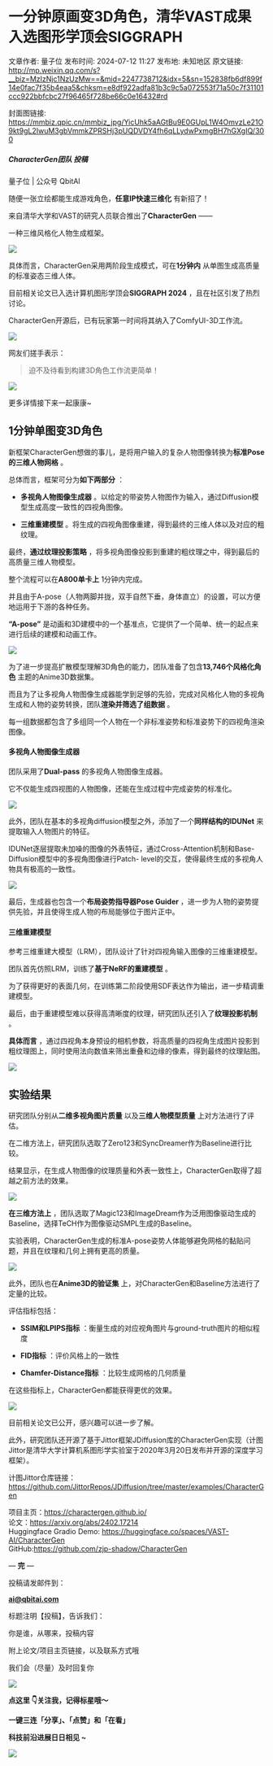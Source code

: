 # 一分钟原画变3D角色，清华VAST成果入选图形学顶会SIGGRAPH

文章作者: 量子位
发布时间: 2024-07-12 11:27
发布地: 未知地区
原文链接: http://mp.weixin.qq.com/s?__biz=MzIzNjc1NzUzMw==&mid=2247738712&idx=5&sn=152838fb6df899f14e0fac7f35b4eaa5&chksm=e8df922adfa81b3c9c5a072553f71a50c7f31101ccc922bbfcbc27f96465f728be66c0e16432#rd

封面图链接: https://mmbiz.qpic.cn/mmbiz_jpg/YicUhk5aAGtBu9E0GUpL1W4OmvzLe21O9kt9gL2IwuM3gbVmmkZPRSHj3pUQDVDY4fh6qLLydwPxmgBH7hGXgIQ/300

##### CharacterGen团队 投稿  
量子位 | 公众号 QbitAI

随便一张立绘都能生成游戏角色，**任意IP快速三维化** 有新招了！

来自清华大学和VAST的研究人员联合推出了**CharacterGen** ——

一种三维风格化人物生成框架。

![](https://mmbiz.qpic.cn/mmbiz_png/YicUhk5aAGtB8P3Fv1CKZe3kdy4UZeAPA8AZibE0Krn5yMplj9Yf2pqBXr8iaRxCGaruG0nmtXn2wficIPJRiadMINA/640?wx_fmt=png&from=appmsg)

具体而言，CharacterGen采用两阶段生成模式，可在**1分钟内** 从单图生成高质量的标准姿态三维人体。

目前相关论文已入选计算机图形学顶会**SIGGRAPH 2024** ，且在社区引发了热烈讨论。

CharacterGen开源后，已有玩家第一时间将其纳入了ComfyUI-3D工作流。

![](https://mmbiz.qpic.cn/mmbiz_png/YicUhk5aAGtB8P3Fv1CKZe3kdy4UZeAPANPEfDiclAMHsz9mEFup8I7WQM1pNiaTAQZZ9tONjDFMVuvt7tNogcqgA/640?wx_fmt=png&from=appmsg)

网友们搓手表示：

> 迫不及待看到构建3D角色工作流更简单！

![](https://mmbiz.qpic.cn/mmbiz_png/YicUhk5aAGtB8P3Fv1CKZe3kdy4UZeAPAuCRcMJ6xIic1iaU4nnRhpdCavmZlGXWbyeSpw61TIuSy2HEPEjWV5Xng/640?wx_fmt=png&from=appmsg)

更多详情接下来一起康康~

## 1分钟单图变3D角色

新框架CharacterGen想做的事儿，是将用户输入的复杂人物图像转换为**标准Pose的三维人物网格** 。

总体而言，框架可分为**如下两部分** ：

  * **多视角人物图像生成器** 。以给定的带姿势人物图作为输入，通过Diffusion模型生成高度一致性的四视角图像。

  * **三维重建模型** 。将生成的四视角图像重建，得到最终的三维人体以及对应的粗纹理。

最终，**通过纹理投影策略** ，将多视角图像投影到重建的粗纹理之中，得到最后的高质量三维人物模型。

整个流程可以在**A800单卡上** 1分钟内完成。

并且由于A-pose（人物两脚并拢，双手自然下垂，身体直立）的设置，可以方便地运用于下游的各种任务。

**“A-pose”** 是动画和3D建模中的一个基准点，它提供了一个简单、统一的起点来进行后续的建模和动画工作。

![](https://mmbiz.qpic.cn/mmbiz_png/YicUhk5aAGtB8P3Fv1CKZe3kdy4UZeAPAMUKPKpeicSro9qsricLjSILrasLzSb50D9ugG5rWb849gZhkaCz7Q1ibg/640?wx_fmt=png&from=appmsg)

为了进一步提高扩散模型理解3D角色的能力，团队准备了包含**13,746个风格化角色** 主题的Anime3D数据集。

而且为了让多视角人物图像生成器能学到足够的先验，完成对风格化人物的多视角生成和人物的姿势转换，团队**渲染并筛选了组数据** 。

每一组数据都包含了多组同一个人物在一个非标准姿势和标准姿势下的四视角渲染图像。

#### 多视角人物图像生成器

团队采用了**Dual-pass** 的多视角人物图像生成器。

它不仅能生成四视图的人物图像，还能在生成过程中完成姿势的标准化。

![](https://mmbiz.qpic.cn/mmbiz_png/YicUhk5aAGtB8P3Fv1CKZe3kdy4UZeAPAc0hpAcYpEBEkia7jBdj0MDmBYbEYk4yLaoyD8tj8f2QNGJwedYJlsxQ/640?wx_fmt=png&from=appmsg)

此外，团队在基本的多视角diffusion模型之外，添加了一个**同样结构的IDUNet** 来提取输入人物图片的特征。

IDUNet逐层提取未加噪的图像的外表特征，通过Cross-Attention机制和Base-Diffusion模型中的多视角图像进行Patch-
level的交互，使得最终生成的多视角人物具有极高的一致性。

![](https://mmbiz.qpic.cn/mmbiz_png/YicUhk5aAGtB8P3Fv1CKZe3kdy4UZeAPA2SSoopm8ia8krpYqqgWhG0Mia2h1HQLl2V3y8g7LHLZfvA4zHc0lyQjw/640?wx_fmt=png&from=appmsg)

最后，生成器也包含一个**布局姿势指导器Pose Guider** ，进一步为人物的姿势提供先验，并且使得生成人物的布局能够位于图片正中。

#### 三维重建模型

参考三维重建大模型（LRM），团队设计了针对四视角输入图像的三维重建模型。

团队首先仿照LRM，训练了**基于NeRF的重建模型** 。

为了获得更好的表面几何，在训练第二阶段使用SDF表达作为输出，进一步精调重建模型。

最后，由于重建模型难以获得高清晰度的纹理，研究团队还引入了**纹理投影机制** 。

**具体而言** ，通过四视角本身预设的相机参数，将高质量的四视角生成图片投影到粗纹理图上，同时使用法向数值来筛出重叠和边缘的像素，得到最终的纹理贴图。

![](https://mmbiz.qpic.cn/mmbiz_png/YicUhk5aAGtB8P3Fv1CKZe3kdy4UZeAPAR7D2Vt17ZQk2icpIC2vWibkMIQmlZpXUjvMyhicBcMNOoUZiamz1sJoX3g/640?wx_fmt=png&from=appmsg)

## 实验结果

研究团队分别从**二维多视角图片质量** 以及**三维人物模型质量** 上对方法进行了评估。

在二维方法上，研究团队选取了Zero123和SyncDreamer作为Baseline进行比较。

结果显示，在生成人物图像的纹理质量和外表一致性上，CharacterGen取得了超越之前方法的效果。

![](https://mmbiz.qpic.cn/mmbiz_png/YicUhk5aAGtB8P3Fv1CKZe3kdy4UZeAPAOgXs1AEJPKt8oh9V160Pq5M580Z1pF62Xcu4ClnLORtY5aYIpI6w0Q/640?wx_fmt=png&from=appmsg)

**在三维方法上**
，团队选取了Magic123和ImageDream作为泛用图像驱动生成的Baseline，选择TeCH作为图像驱动SMPL生成的Baseline。

实验表明，CharacterGen生成的标准A-pose姿势人体能够避免网格的黏贴问题，并且在纹理和几何上拥有更高的质量。

![](https://mmbiz.qpic.cn/mmbiz_png/YicUhk5aAGtB8P3Fv1CKZe3kdy4UZeAPAIN1vuOn1wksRvichlsWMSoqsIoWVHkEJzK4OocQJTicUQFAwYFIThXgw/640?wx_fmt=png&from=appmsg)

此外，团队也在**Anime3D的验证集** 上，对CharacterGen和Baseline方法进行了定量的比较。

评估指标包括：

  * **SSIM和LPIPS指标** ：衡量生成的对应视角图片与ground-truth图片的相似程度

  * **FID指标** ：评价风格上的一致性

  * **Chamfer-Distance指标** ：比较生成网格的几何质量

在这些指标上，CharacterGen都能获得更优的效果。

![](https://mmbiz.qpic.cn/mmbiz_png/YicUhk5aAGtB8P3Fv1CKZe3kdy4UZeAPA12AvK20DSq7uozkfZNrFkUXebP7vTkYbVatSf1tvia2jhedXhJibQ7SA/640?wx_fmt=png&from=appmsg)

目前相关论文已公开，感兴趣可以进一步了解。  

此外，研究团队还开源了基于Jittor框架JDiffusion库的CharacterGen实现（计图Jittor是清华大学计算机系图形学实验室于2020年3月20日发布并开源的深度学习框架）。

计图Jittor仓库链接：https://github.com/JittorRepos/JDiffusion/tree/master/examples/CharacterGen

项目主页：https://charactergen.github.io/  
论文：https://arxiv.org/abs/2402.17214  
Huggingface Gradio Demo: https://huggingface.co/spaces/VAST-AI/CharacterGen  
GitHub:https://github.com/zjp-shadow/CharacterGen

— **完** —

  

投稿请发邮件到：

**ai@qbitai.com**

标题注明【投稿】，告诉我们：

你是谁，从哪来，投稿内容‍

附上论文/项目主页链接，以及联系方式哦

我们会（尽量）及时回复你

![](https://mmbiz.qpic.cn/mmbiz_gif/YicUhk5aAGtC5nGy7YMGhQ0ZJeyibWyL0KVCtiaLEPMyd4Bszuo0bFIOxZOvdmqdxnOosYXyu5aI7MXpyUrUWfz6g/640?wx_fmt=gif&tp=webp&wxfrom=5&wx_lazy=1)

  

**点这里 👇关注我，记得标星哦～**

**一键三连「分享」、「点赞」和「在看」**

**科技前沿进展日日相见 ~**

![](https://mmbiz.qpic.cn/mmbiz_svg/g9RQicMD01M0tYoRQT2cMQRmPS5ZDyrrfzeksiay90KaDzlGBH61icqHxmgFKfvfXtVuwTHV740CDLAaXU1LIfZyoJEpYKcRIiaE/640?wx_fmt=svg&tp=webp&wxfrom=5&wx_lazy=1&wx_co=1)

